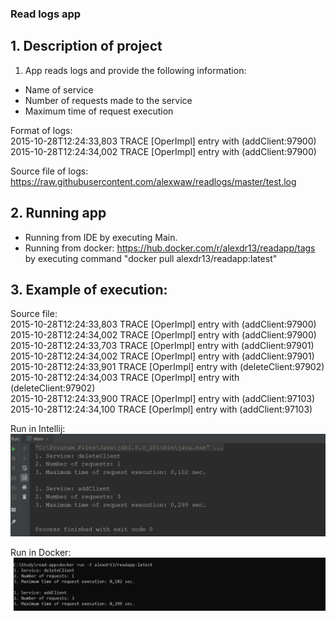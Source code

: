 ### Read logs app

## 1. Description of project

1. App reads logs and provide the following information:
- Name of service
- Number of requests made to the service
- Maximum time of request execution

Format of logs:  
2015-10-28T12:24:33,803 TRACE [OperImpl] entry with (addClient:97900)  
2015-10-28T12:24:34,002 TRACE [OperImpl] entry with (addClient:97900)  

Source file of logs: https://raw.githubusercontent.com/alexwaw/readlogs/master/test.log

## 2. Running app
- Running from IDE by executing Main.
- Running from docker: https://hub.docker.com/r/alexdr13/readapp/tags by executing command "docker pull alexdr13/readapp:latest"

## 3. Example of execution:

Source file:  
2015-10-28T12:24:33,803 TRACE [OperImpl] entry with (addClient:97900)  
2015-10-28T12:24:34,002 TRACE [OperImpl] entry with (addClient:97900)  
2015-10-28T12:24:33,703 TRACE [OperImpl] entry with (addClient:97901)  
2015-10-28T12:24:34,002 TRACE [OperImpl] entry with (addClient:97901)  
2015-10-28T12:24:33,901 TRACE [OperImpl] entry with (deleteClient:97902)  
2015-10-28T12:24:34,003 TRACE [OperImpl] entry with (deleteClient:97902)  
2015-10-28T12:24:33,900 TRACE [OperImpl] entry with (addClient:97103)  
2015-10-28T12:24:34,100 TRACE [OperImpl] entry with (addClient:97103)  

Run in Intellij:
![alt text](https://github.com/alexwaw/readlogs/blob/master/intellij.png?raw=true)

Run in Docker:
![alt text](https://github.com/alexwaw/readlogs/blob/master/docker.png?raw=true)
